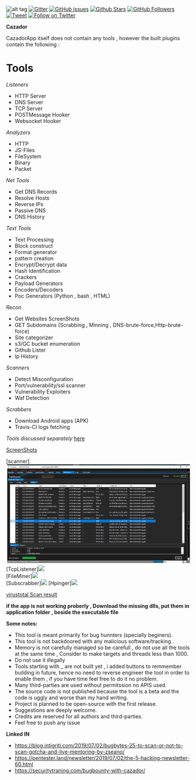 
![alt tag](https://github.com/YasserGersy/cazador_unr/blob/master/imgs/cazador.png?raw=true)
[![Gitter](https://badges.gitter.im/cazadorapp/community.svg)](https://gitter.im/cazadorapp/community?utm_source=badge&utm_medium=badge&utm_campaign=pr-badge)
[![GitHub issues](https://img.shields.io/github/issues/YasserGersy/cazador_unr.svg)](https://github.com/YasserGersy/cazador_unr/issues) 
[![Github Stars](https://img.shields.io/github/stars/YasserGersy/cazador_unr.svg?style=social&label=Stars)](https://github.com/YasserGersy/cazador_unr/) 
[![GitHub Followers](https://img.shields.io/github/followers/YasserGersy.svg?style=social&label=Follow)](https://github.com/YasserGersy/cazador_unr/)
[![Tweet](https://img.shields.io/twitter/url/http/YasserGersy.svg?style=social)](https://twitter.com/intent/tweet?original_referer=https%3A%2F%2Fdeveloper.twitter.com%2Fen%2Fdocs%2Ftwitter-for-websites%2Ftweet-button%2Foverview&ref_src=twsrc%5Etfw&text=Cazador%20-%20Automated%20Pentest%20Recon%20Scanner&tw_p=tweetbutton&url=https%3A%2F%2Fgithub.com%2FYasserGersy%2Fcazador_unr)
[![Follow on Twitter](https://img.shields.io/twitter/follow/YasserGersy.svg?style=social&label=Follow)](https://twitter.com/intent/follow?screen_name=YasserGersy)


**Cazador**

CazadorApp itself does not contain any tools , however the built plugins contain the following :


# Tools

*Listeners*
- HTTP Server
- DNS Server
- TCP Server
- POSTMessage Hooker
- Websocket Hooker

*Analyzers*
- HTTP
- JS-Files
- FileSystem
- Binary
- Packet

*Net Tools*
- Get DNS Records
- Resolve Hosts
- Reverse IPs
- Passive DNS
- DNS History 

*Text Tools*
- Text Processing 
- Block construct
- Format generator
- pattern creation
- Encrypt/Decrypt data
- Hash Identification
- Crackers
- Payload Generators
- Encoders/Decoders
- Poc Generators (Python , bash , HTML)

*Recon*
- Get Websites ScreenShots
- GET Subdomains (Scrabbing , Minning , DNS-brute-force,Http-brute-force)
 - Site categorizer 
- s3/GC bucket enumeration 
- Github Lister
- Ip History

 *Scanners*
- Detect Misconfiguration 
- Port/vulnerability/ssl scanner
- Vulnerability Exploiters
- Waf Detection

*Scrabbers*
- Download Android apps (APK)
- Travis-CI logs fetching

 
*Tools discussed separately* [here](https://github.com/YasserGersy/cazador_unr/tree/master/doc) 

 <a href="/imgs" >ScreenShots </a>



<!-- [Dig] <img src="https://github.com/YasserGersy/cazador_unr/raw/master/imgs/Dig0.png"/> -->
[scanner]<img src="https://github.com/YasserGersy/cazador_unr/blob/master/imgs/scanner0.png" />
[TcpListener]<img src="https://github.com/YasserGersy/cazador_unr/blob/master/imgs/tcplistener3.png"/>  
[FileMiner]<img src="https://github.com/YasserGersy/cazador_unr/raw/master/imgs/FIleMiner.png"/>  
[Subscrabber]<img src="https://raw.githubusercontent.com/YasserGersy/cazador_unr/master/imgs/Subscrabber.png" />
[Hpinger]<img src="https://github.com/YasserGersy/cazador_unr/blob/master/imgs/pinger0.png?raw=true" />



<a href="https://www.virustotal.com/gui/file/0a59af8b6c192e4a8c02eea5d11737defce08adae1fdf4abd5cc50a4554d7a3d/detection" >virustotal Scan result</a>


**if the app is not working proberly , Download the missing dlls, put them in application folder , beside the executable file**

**Some notes:** 

- This tool is meant primarily for bug hunnters (specially beginers).
- This tool is not backdoored with any malicious software/tracking .
- Memory is not carefully managed so be carefull , do not use all the tools at the same time , Consider to make targets and  threads less than 1000.
- Do not use it illegally 
- Tools starting with _ are not built yet , i added buttons to remmember building  in  future, hence no need to reverse engineer the tool in order to enable them , if you have time feel free to do it no problem.
- Many third-parties are used without permitssion no APIS used.
- The source code is not published because the tool is a beta and the code is uggly and worse than my hand writing.
- Project is planned to be open-source with the first release.
- Suggestions are deeply welcome. 
- Credits are reserved for all authors and third-parties.
- Feel free to push any issue

**Linked IN**
- https://blog.intigriti.com/2019/07/02/bugbytes-25-to-scan-or-not-to-scan-gotcha-and-live-mentoring-by-zseano/
- https://pentester.land/newsletter/2019/07/02/the-5-hacking-newsletter-60.html
- https://securitytraning.com/bugbounty-with-cazador/

